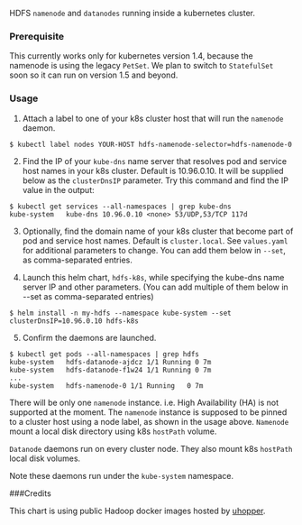 HDFS `namenode` and `datanodes` running inside a kubernetes cluster.

### Prerequisite

  This currently works only for kubernetes version 1.4, because the namenode
  is using the legacy `PetSet`. We plan to switch to `StatefulSet` soon so it
  can run on version 1.5 and beyond.

### Usage

  1. Attach a label to one of your k8s cluster host that will run the `namenode`
     daemon.

  ```
  $ kubectl label nodes YOUR-HOST hdfs-namenode-selector=hdfs-namenode-0
  ```

  2. Find the IP of your `kube-dns` name server that resolves pod and service
     host names in your k8s cluster. Default is 10.96.0.10. It will be supplied
     below as the `clusterDnsIP` parameter. Try this command and find the IP
     value in the output:

  ```
  $ kubectl get services --all-namespaces | grep kube-dns
  kube-system   kube-dns 10.96.0.10 <none> 53/UDP,53/TCP 117d
  ```

  3. Optionally, find the domain name of your k8s cluster that become part of
     pod and service host names. Default is `cluster.local`. See `values.yaml`
     for additional parameters to change. You can add them below in `--set`,
     as comma-separated entries.

  4. Launch this helm chart, `hdfs-k8s`, while specifying the kube-dns name
     server IP and other parameters. (You can add multiple of them below in
     --set as comma-separated entries)

  ```
  $ helm install -n my-hdfs --namespace kube-system --set clusterDnsIP=10.96.0.10 hdfs-k8s
  ```

  5. Confirm the daemons are launched.

  ```
  $ kubectl get pods --all-namespaces | grep hdfs
  kube-system   hdfs-datanode-ajdcz 1/1 Running 0 7m
  kube-system   hdfs-datanode-f1w24 1/1 Running 0 7m
  ...
  kube-system   hdfs-namenode-0 1/1 Running   0 7m
  ```

There will be only one `namenode` instance. i.e. High Availability (HA) is not
supported at the moment. The `namenode` instance is supposed to be pinned to
a cluster host using a node label, as shown in the usage above. `Namenode`
mount a local disk directory using k8s `hostPath` volume.

`Datanode` daemons run on every cluster node. They also mount k8s `hostPath`
local disk volumes.

Note these daemons run under the `kube-system` namespace.

###Credits

This chart is using public Hadoop docker images hosted by
  [uhopper](https://hub.docker.com/u/uhopper/).
